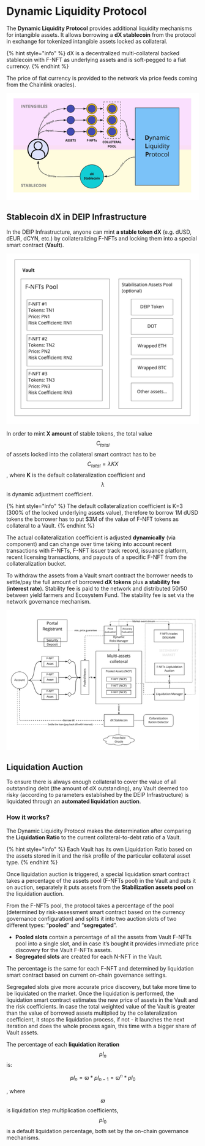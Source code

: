 # Dynamic Liquidity Protocol

The **Dynamic Liquidity Protocol** provides additional liquidity mechanisms for intangible assets. It allows borrowing a **dX stablecoin** from the protocol in exchange for tokenized intangible assets locked as collateral. 

{% hint style="info" %}
dX is a decentralized multi-collateral backed stablecoin with F-NFT as underlying assets and is soft-pegged to a fiat currency.
{% endhint %}

The price of fiat currency is provided to the network via price feeds coming from the Chainlink oracles\).

![Dynamic Liquidity Protocol \(DLP\) Overview](../.gitbook/assets/transaction-flow-frame-7-1-.jpg)

## Stablecoin dX in DEIP Infrastructure

In the DEIP Infrastructure, anyone can mint **a stable token dX** \(e.g. dUSD, dEUR, dCYN, etc.\) by collateralizing F-NFTs and locking them into a special smart contract \(**Vault**\). 

![Valut Structure](../.gitbook/assets/assets_wiki_-mzbonxaba-qbxpdued0_-mzbp6b5qgzifqmfbvs5_3.jpeg)

In order to mint **X amount** of stable tokens, the total value $$C_{total}$$ of assets locked into the collateral smart contract has to be $$C_{total}=\lambda KX$$ , where **K** is the default collateralization coefficient and $$\lambda$$ is dynamic adjustment coefficient. 

{% hint style="info" %}
The default collateralization coefficient is K=3 \(300% of the locked underlying assets value\), therefore to borrow 1M dUSD tokens the borrower has to put $3M of the value of F-NFT tokens as collateral to a Vault. 
{% endhint %}

The actual collateralization coefficient is adjusted **dynamically** \(via component\) and can change over time taking into account recent transactions with F-NFTs, F-NFT issuer track record, issuance platform, recent licensing transactions, and payouts of a specific F-NFT from the collateralization bucket. 

To withdraw the assets from a Vault smart contract the borrower needs to settle/pay the full amount of borrowed **dX tokens** plus **a stability fee** \(**interest rate**\). Stability fee is paid to the network and distributed 50/50 between yield farmers and Ecosystem Fund. The stability fee is set via the network governance mechanism.

![Dynamic Liquidity Protocol Workflow](../.gitbook/assets/assets_wiki_-mzbonxaba-qbxpdued0_-mzbp6b6xzklvgqfielz_4.jpeg)

## Liquidation Auction

To ensure there is always enough collateral to cover the value of all outstanding debt \(the amount of dX outstanding\), any Vault deemed too risky \(according to parameters established by the DEIP Infrastructure\) is liquidated through an **automated liquidation auction**. 

### How it works?

The Dynamic Liquidity Protocol makes the determination after comparing the **Liquidation Ratio** to the current collateral-to-debt ratio of a Vault. 

{% hint style="info" %}
Each Vault has its own Liquidation Ratio based on the assets stored in it and the risk profile of the particular collateral asset type. 
{% endhint %}

Once liquidation auction is triggered, a special liquidation smart contract takes a percentage of the assets pool \(F-NFTs pool\) in the Vault and puts it on auction, separately it puts assets from the **Stabilization assets pool** on the liquidation auction. 

From the F-NFTs pool, the protocol takes a percentage of the pool \(determined by risk-assessment smart contract based on the currency governance configuration\) and splits it into two auction slots of two different types: “**pooled**” and “**segregated**”. 

* **Pooled slots** contain a percentage of all the assets from Vault F-NFTs pool into a single slot, and in case it’s bought it provides immediate price discovery for the Vault F-NFTs assets. 
* **Segregated slots** are created for each N-NFT in the Vault. 

The percentage is the same for each F-NFT and determined by liquidation smart contract based on current on-chain governance settings. 

Segregated slots give more accurate price discovery, but take more time to be liquidated on the market. Once the liquidation is performed, the liquidation smart contract estimates the new price of assets in the Vault and the risk coefficients. In case the total weighted value of the Vault is greater than the value of borrowed assets multiplied by the collateralization coefficient, it stops the liquidation process, if not - it launches the next iteration and does the whole process again, this time with a bigger share of Vault assets. 

The percentage of each **liquidation iteration** $$pl_n$$ is: 

$$
pl_n = \varpi * pl_{n-1} = \varpi^n * pl_0
$$

, where $$ϖ$$ is liquidation step multiplication coefficients, $$pl_0$$ is a default liquidation percentage, both set by the on-chain governance mechanisms.

